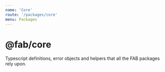 ```yaml
---
name: 'Core'
route: '/packages/core'
menu: Packages
---
```


# @fab/core

Typescript definitions, error objects and helpers that all the FAB packages rely upon.
